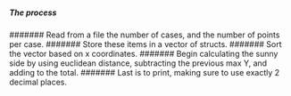 ##### The process

####### Read from a file the number of cases, and the number of points per case.
####### Store these items in a vector of structs.
####### Sort the vector based on x coordinates.
####### Begin calculating the sunny side by using euclidean distance, subtracting the previous max Y, and adding to the total.
####### Last is to print, making sure to use exactly 2 decimal places.
